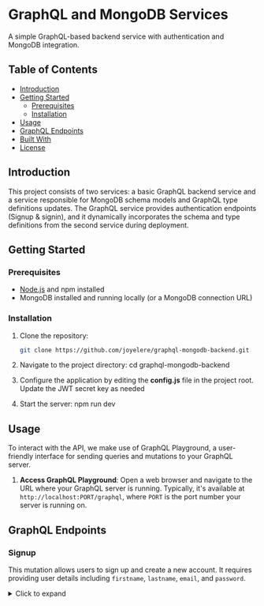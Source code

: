 # GraphQL and MongoDB Services

A simple GraphQL-based backend service with authentication and MongoDB integration.

## Table of Contents

- [Introduction](#introduction)
- [Getting Started](#getting-started)
  - [Prerequisites](#prerequisites)
  - [Installation](#installation)
- [Usage](#usage)
- [GraphQL Endpoints](#graphql-endpoints)
- [Built With](#built-with)
- [License](#license)

## Introduction

This project consists of two services: a basic GraphQL backend service and a service responsible for MongoDB schema models and GraphQL type definitions updates. The GraphQL service provides authentication endpoints (Signup & signin), and it dynamically incorporates the schema and type definitions from the second service during deployment.

## Getting Started

### Prerequisites

- [Node.js](https://nodejs.org/) and npm installed
- MongoDB installed and running locally (or a MongoDB connection URL)

### Installation

1. Clone the repository:

   ```bash
   git clone https://github.com/joyelere/graphql-mongodb-backend.git

2. Navigate to the project directory:
   cd graphql-mongodb-backend

3.  Configure the application by editing the **config.js** file in the project root. Update the JWT secret key as needed

4.  Start the server:
    npm run dev


## Usage

To interact with the API, we make use of GraphQL Playground, a user-friendly interface for sending queries and mutations to your GraphQL server.

1. **Access GraphQL Playground**: Open a web browser and navigate to the URL where your GraphQL server is running. Typically, it's available at `http://localhost:PORT/graphql`, where `PORT` is the port number your server is running on.

## GraphQL Endpoints

### Signup

This mutation allows users to sign up and create a new account. It requires providing user details including `firstname`, `lastname`, `email`, and `password`.

<details>
<summary>Click to expand</summary>
  
```graphql
mutation {
  signup(newUser: {
    firstname: "John",
    lastname: "Doe",
    email: "johndoe@example.com",
    password: "password123"
  }) {
    id
    firstname
    lastname
    email
  }
}
</details>

```

### Signin

This mutation allows users to sign in by providing their registered email and password. It returns a JWT token upon successful authentication.

<details>
<summary>Click to expand</summary>
  
```graphql
mutation {
  signin(userSignin: {
    email: "johndoe@example.com",
    password: "password123"
  }) {
    token
  }
}
</details>
```

### Get All Users

This query retrieves a list of all users in the system, including their id, firstname, lastname, and email.

<details>
<summary>Click to expand</summary>
  
```graphql
query {
  getAllUsers {
    id
    firstname
    lastname
    email
  }
}

</details>
```

### Get User by ID

This query allows you to fetch a user's information by specifying their id.

<details>
<summary>Click to expand</summary>
  
```graphql
query {
  user(id: "user_id_here") {
    id
    firstname
    lastname
    email
  }
}

</details>
```

## Built With

- [Node.js](https://nodejs.org/): A JavaScript runtime for building server-side applications.
- [Express.js](https://expressjs.com/): A fast and minimalist web framework for Node.js.
- [Apollo Server](https://www.apollographql.com/docs/apollo-server/): A GraphQL server implementation that connects your GraphQL schema to your data sources.
- [GraphQL](https://graphql.org/): A query language for your API, and a server-side runtime for executing those queries by specifying the types for your data.
- [MongoDB](https://www.mongodb.com/): A NoSQL database that provides high-performance, flexible schema data storage.


## License

This project is licensed under the [MIT License](LICENSE).


